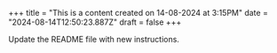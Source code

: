 +++
title = "This is a content created on 14-08-2024 at 3:15PM"
date = "2024-08-14T12:50:23.887Z"
draft = false
+++

  Update the README file with new instructions.
        